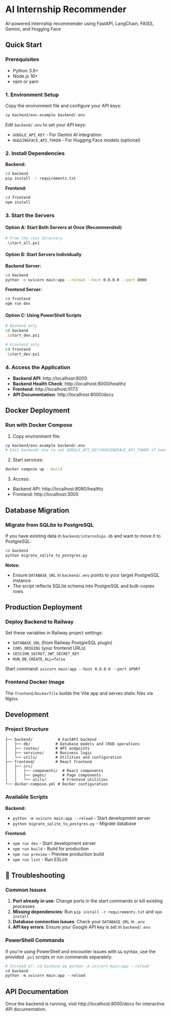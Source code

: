 # AI Internship Recommender

AI-powered internship recommender using FastAPI, LangChain, FAISS, Gemini, and Hugging Face

## Quick Start

### Prerequisites
- Python 3.8+ 
- Node.js 16+
- npm or yarn

### 1. Environment Setup

Copy the environment file and configure your API keys:
```bash
cp backend/env.example backend/.env
```

Edit `backend/.env` to set your API keys:
- `GOOGLE_API_KEY` - For Gemini AI integration
- `HUGGINGFACE_API_TOKEN` - For Hugging Face models (optional)

### 2. Install Dependencies

**Backend:**
```bash
cd backend
pip install -r requirements.txt
```

**Frontend:**
```bash
cd frontend
npm install
```

### 3. Start the Servers

#### Option A: Start Both Servers at Once (Recommended)
```bash
# From the root directory
.\start_all.ps1
```

#### Option B: Start Servers Individually

**Backend Server:**
```bash
cd backend
python -m uvicorn main:app --reload --host 0.0.0.0 --port 8000
```

**Frontend Server:**
```bash
cd frontend
npm run dev
```

#### Option C: Using PowerShell Scripts
```bash
# Backend only
cd backend
.\start_dev.ps1

# Frontend only  
cd frontend
.\start_dev.ps1
```

### 4. Access the Application

- **Backend API**: http://localhost:8000
- **Backend Health Check**: http://localhost:8000/healthz
- **Frontend**: http://localhost:5173
- **API Documentation**: http://localhost:8000/docs

## Docker Deployment

### Run with Docker Compose

1. Copy environment file:
```bash
cp backend/env.example backend/.env
# Edit backend/.env to set GOOGLE_API_KEY/HUGGINGFACE_API_TOKEN if needed
```

2. Start services:
```bash
docker compose up --build
```

3. Access:
- Backend API: http://localhost:8080/healthz
- Frontend: http://localhost:3000

## Database Migration

### Migrate from SQLite to PostgreSQL

If you have existing data in `backend/internships.db` and want to move it to PostgreSQL:

```bash
cd backend
python migrate_sqlite_to_postgres.py
```

**Notes:**
- Ensure `DATABASE_URL` in `backend/.env` points to your target PostgreSQL instance
- The script reflects SQLite schema into PostgreSQL and bulk-copies rows

## Production Deployment

### Deploy Backend to Railway

Set these variables in Railway project settings:
- `DATABASE_URL` (from Railway PostgreSQL plugin)
- `CORS_ORIGINS` (your frontend URLs)
- `SESSION_SECRET`, `JWT_SECRET_KEY`
- `RUN_DB_CREATE_ALL=false`

Start command: `uvicorn main:app --host 0.0.0.0 --port $PORT`

### Frontend Docker Image

The `frontend/Dockerfile` builds the Vite app and serves static files via Nginx.

## Development

### Project Structure
```
├── backend/           # FastAPI backend
│   ├── db/           # Database models and CRUD operations
│   ├── routes/       # API endpoints
│   ├── services/     # Business logic
│   └── utils/        # Utilities and configuration
├── frontend/         # React frontend
│   ├── src/
│   │   ├── components/  # React components
│   │   ├── pages/       # Page components
│   │   └── utils/       # Frontend utilities
└── docker-compose.yml # Docker configuration
```

### Available Scripts

**Backend:**
- `python -m uvicorn main:app --reload` - Start development server
- `python migrate_sqlite_to_postgres.py` - Migrate database

**Frontend:**
- `npm run dev` - Start development server
- `npm run build` - Build for production
- `npm run preview` - Preview production build
- `npm run lint` - Run ESLint

## 🔧 Troubleshooting

### Common Issues

1. **Port already in use**: Change ports in the start commands or kill existing processes
2. **Missing dependencies**: Run `pip install -r requirements.txt` and `npm install`
3. **Database connection issues**: Check your `DATABASE_URL` in `.env`
4. **API key errors**: Ensure your Google API key is set in `backend/.env`

### PowerShell Commands

If you're using PowerShell and encounter issues with `&&` syntax, use the provided `.ps1` scripts or run commands separately:

```powershell
# Instead of: cd backend && python -m uvicorn main:app --reload
cd backend
python -m uvicorn main:app --reload
```

## API Documentation

Once the backend is running, visit http://localhost:8000/docs for interactive API documentation.